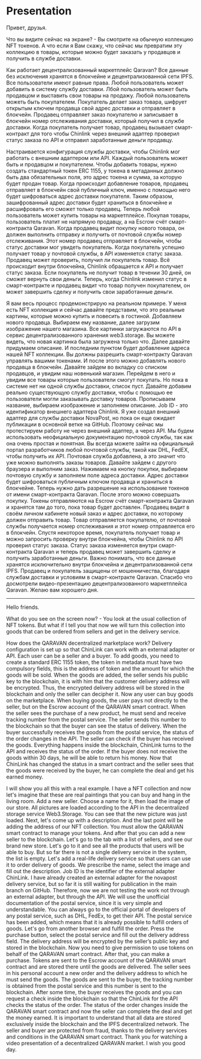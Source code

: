 # Presentation

Привет, друзья.

Что вы видите сейчас на экране? - Вы смотрите на обычную коллекцию NFT токенов.
А что если я Вам скажу, что сейчас мы превратим эту коллекцию в товары, которые можно будет заказать у продавцов и получить в службе доставки.

Как работает децентрализованный маркетплейс Qaravan?
Все данные без исключения хранятся в блокчейне и децентрализованной сети IPFS.
Все пользователи имеют равные права.
Любой пользователь может добавить в систему службу доставки.
Лбой пользователь может быть продавцом и выставить свои товары на продажу.
Любой пользователь можеть быть покупателем.
Покупатель делает заказ товара, шифрует открытым ключем продавца свой адрес доставки и отправляет в блокчейн.
Продавец отправляет заказ покупателю и записывает в блокчейн номер отслеживания доставки, который получил в службе доставки.
Когда покупатель получает товар, продавец вызывает смарт-контракт для того чтобы Chinlink через внешний адаптер проверил статус заказа по API и отправил заработанные деньги продавцу.

Настраивается конфигурация службы доставки, чтобы Chinlink мог работать с внешним адаптером или API.
Каждый пользователь может быть и продавцом и покупателем.
Чтобы добавить товары, нужно создать стандартный токен ERC 1155, у токена в метаданных должно быть два обязательных поля, это адрес токена и сумма, за которую будет продан товар.
Когда происходит добавление товаров, продавец отправляет в блокчейн свой публичный ключ, именно с помощью него будет шифроваться адрес доставки покупателя. Таким образом, зашифрованный адрес доставки будет храниться в блокчейне и расшифровать его сможет только продавец.
Теперь любой пользователь может купить товары на маркетплейсе.
Покупая товары, пользователь платит не напрямую продавцу, а на Escrow счёт смарт-контракта Qaravan.
Когда продавец видит покупку нового товара, он должен выполнить отправку и получить от почтовой службы номер отслеживания. Этот номер продавец отправляет в блокчейн, чтобы статус доставки мог увидеть покупатель.
Когда покупатель успешно получает товар у почтовой службы, в API изменяется статус заказа. Продавец может проверить, получил ли покупатель товар. Всё происходит внутри блокчейна, Chinlink обращается к API и получает статус заказа.
Если покупатель не получит товар в течении 30 дней, он сможет вернуть свои деньги.
Теперь, когда Chinlink изменил статус в смарт-контракте и продавец видит что товар получен покупателем, он может завершить сделку и получить свои заработанные деньги.

Я вам весь процесс продемонстрирую на реальном примере.
У меня есть NFT коллекция и сейчас давайте представим, что это реальные картины, которые можно купить и повесить в гостиной.
Добавляем нового продавца. Выбираем ему название, далее загрузим изображение нашего магазина. Все картинки загружаются по API в сервис децентрализованного хранения web3.storage. Вы можете видеть, что новая картинка была загружена только что. Далее давайте придумаем описание.
И последним пунктом будет добавление адреса нашей NFT коллекции. Вы должны разрешить смарт-контракту Qaravan управлять вашими токенами. И после этого можно добавлять нового продавца в блокчейн.
Давайте зайдем во вкладку со списком продавцов, и увидим наш новенький магазин.
Перейдем в него и увидим все товары которые пользователи смогут покупать.
Но пока в системе нет ни одной службы доставки, список пуст.
Давайте добавим реально существующую службу доставки, чтобы с помощью ее пользователи могли заказывать доставку товаров.
Прописываем название, выбираем изображение и заполняем описание.
Job ID - это идентификатор внешнего адаптера Chinlink. Я уже создал внешний адаптер для службы доставки NovaPost, но пока он еще ожидает публикации в основной ветке на GitHub. Поэтому сейчас мы протестируем работу не через внешний адаптер, а через API. Мы будем использовать неофициальную документацию почтовой службы, так как она очень простая и понятная. Вы всегда можете зайти на официальный портал разработчиков любой почтовой службы, такой как DHL, FedEX, чтобы получить их API.
Почтовая служба добавлена, а это значит что уже можно выполнять заказы товаров.
Давайте зайдем с другого браузера и выполним заказ.
Нажимаем на кнопку покупки, выбираем почтовую службу и заполняем поле адреса доставки. Адрес доставки будет шифроваться публичным ключом продавца и храниться в блокчейне.
Теперь нужно дать разрешение на использование токенов от имени смарт-контракта Qaravan. После этого можно совершать покупку. Токены отправляются на Escrow счёт смарт-контракта Qaravan и хранятся там до того, пока товар будет доставлен.
Продавец видит в своём личном кабинете новый заказ и адрес доставки, по которому должен отправить товар. Товар отправляется покупателю, от почтовой службы получается номер отслеживания и этот номер отправляется его в блокчейн.
Спустя некоторое время, покупатель получает товар и можно запросить проверку внутри блокчейна, чтобы Chinlink по API проверил статус заказа.
Статус заказа изменяется внутри смарт-контракта Qaravan и теперь продавец может завершить сделку и получить заработанные деньги.
Важно понимать, что все данные хранятся исключительно внутри блокчейна и децентрализованной сети IPFS. Продавец и покупатель защищены от мошенничества, благодаря службам доставки и условиям в смарт-контракте Qaravan.
Спасибо что досмотрели видео-презентацию децентрализованного маркетплейса Qaravan. Желаю вам хорошего дня.

---

Hello friends.

What do you see on the screen now? - You look at the usual collection of NFT tokens.
But what if I tell you that now we will turn this collection into goods that can be ordered from sellers and get in the delivery service.

How does the QARAVAN decentralized marketplace work?
Delivery configuration is set up so that ChinLink can work with an external adapter or API.
Each user can be a seller and a buyer.
To add goods, you need to create a standard ERC 1155 token, the token in metadata must have two compulsory fields, this is the address of token and the amount for which the goods will be sold.
When the goods are added, the seller sends his public key to the blockchain, it is with him that the customer delivery address will be encrypted. Thus, the encrypted delivery address will be stored in the blockchain and only the seller can decipher it.
Now any user can buy goods on the marketplace.
When buying goods, the user pays not directly to the seller, but on the Escrow account of the QARAVAN smart contract.
When the seller sees the purchase of a new product, he must send and receive tracking number from the postal service. The seller sends this number to the blockchain so that the buyer can see the status of delivery.
When the buyer successfully receives the goods from the postal service, the status of the order changes in the API. The seller can check if the buyer has received the goods. Everything happens inside the blockchain, ChinLink turns to the API and receives the status of the order.
If the buyer does not receive the goods within 30 days, he will be able to return his money.
Now that ChinLink has changed the status in a smart contract and the seller sees that the goods were received by the buyer, he can complete the deal and get his earned money.

I will show you all this with a real example.
I have a NFT collection and now let's imagine that these are real paintings that you can buy and hang in the living room.
Add a new seller. Choose a name for it, then load the image of our store. All pictures are loaded according to the API in the decentralized storage service Web3.Storage. You can see that the new picture was just loaded. Next, let's come up with a description.
And the last point will be adding the address of our NFT collection. You must allow the QARAVAN smart contract to manage your tokens. And after that you can add a new seller to the blockchain.
Let's go to the tab with a list of sellers, and see our brand new store.
Let's go to it and see all the products that users will be able to buy.
But so far there is not a single delivery service in the system, the list is empty.
Let's add a real-life delivery service so that users can use it to order delivery of goods.
We prescribe the name, select the image and fill out the description.
Job ID is the identifier of the external adapter ChinLink. I have already created an external adapter for the novapost delivery service, but so far it is still waiting for publication in the main branch on GitHub. Therefore, now we are not testing the work not through an external adapter, but through the API. We will use the unofficial documentation of the postal service, since it is very simple and understandable. You can always go to the official portal of developers of any postal service, such as DHL, FedEx, to get their API.
The postal service has been added, which means that it is already possible to fulfill orders of goods.
Let's go from another browser and fulfill the order.
Press the purchase button, select the postal service and fill out the delivery address field. The delivery address will be encrypted by the seller’s public key and stored in the blockchain.
Now you need to give permission to use tokens on behalf of the QARAVAN smart contract. After that, you can make a purchase. Tokens are sent to the Escrow account of the QARAVAN smart contract and are stored there until the goods are delivered.
The seller sees in his personal account a new order and the delivery address to which he must send the goods. The goods are sent to the buyer, the tracking number is obtained from the postal service and this number is sent to the blockchain.
After some time, the buyer receives the goods and you can request a check inside the blockchain so that the ChinLink for the API checks the status of the order.
The status of the order changes inside the QARAVAN smart contract and now the seller can complete the deal and get the money earned.
It is important to understand that all data are stored exclusively inside the blockchain and the IPFS decentralized network. The seller and buyer are protected from fraud, thanks to the delivery services and conditions in the QARAVAN smart contract.
Thank you for watching a video presentation of a decentralized QARAVAN market. I wish you good day.
